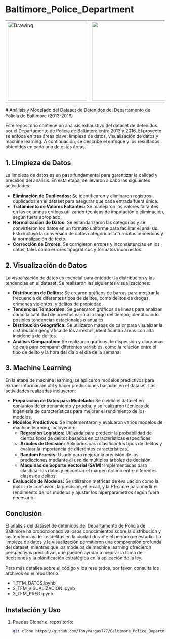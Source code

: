 # Baltimore_Police_Department
<table><tr>
<td> <img src=https://www.baltimorepolice.org/themes/custom/bpd/images/bpd_logo.png alt="Drawing" style="height: 250px;"/> </td>
<td> <img src=https://beam-images.warnermediacdn.com/BEAM_LWM_DELIVERABLES/1bc3aff5-0d6a-4c0b-8ed0-5716ca30ab3b/fbbc7a604f327cfa8a7bbe614a89be13a246d266.jpg?host=wbd-images.prod-vod.h264.io&partner=beamcom style="height: 250px;"/> </td>
</tr></table>
# Análisis y Modelado del Dataset de Detenidos del Departamento de Policía de Baltimore (2013-2016)

Este repositorio contiene un análisis exhaustivo del dataset de detenidos por el Departamento de Policía de Baltimore entre 2013 y 2016. El proyecto se enfoca en tres áreas clave: limpieza de datos, visualización de datos y machine learning. A continuación, se describe el enfoque y los resultados obtenidos en cada una de estas áreas.

## 1. Limpieza de Datos

La limpieza de datos es un paso fundamental para garantizar la calidad y precisión del análisis. En esta etapa, se llevaron a cabo las siguientes actividades:

- **Eliminación de Duplicados:** Se identificaron y eliminaron registros duplicados en el dataset para asegurar que cada entrada fuera única.
- **Tratamiento de Valores Faltantes:** Se manejaron los valores faltantes en las columnas críticas utilizando técnicas de imputación o eliminación, según fuera apropiado.
- **Normalización de Datos:** Se estandarizaron las categorías y se convirtieron los datos en un formato uniforme para facilitar el análisis. Esto incluyó la conversión de datos categóricos a formatos numéricos y la normalización de texto.
- **Corrección de Errores:** Se corrigieron errores y inconsistencias en los datos, tales como errores tipográficos y formatos incorrectos.

## 2. Visualización de Datos

La visualización de datos es esencial para entender la distribución y las tendencias en el dataset. Se realizaron las siguientes visualizaciones:

- **Distribución de Delitos:** Se crearon gráficos de barras para mostrar la frecuencia de diferentes tipos de delitos, como delitos de drogas, crímenes violentos, y delitos de propiedad.
- **Tendencias Temporales:** Se generaron gráficos de líneas para analizar cómo la cantidad de arrestos varió a lo largo del tiempo, identificando posibles tendencias estacionales o anuales.
- **Distribución Geográfica:** Se utilizaron mapas de calor para visualizar la distribución geográfica de los arrestos, identificando áreas con alta incidencia de delitos.
- **Análisis Comparativo:** Se realizaron gráficos de dispersión y diagramas de caja para comparar diferentes variables, como la relación entre el tipo de delito y la hora del día o el día de la semana.

## 3. Machine Learning

En la etapa de machine learning, se aplicaron modelos predictivos para extraer información útil y hacer predicciones basadas en el dataset. Las actividades realizadas incluyeron:

- **Preparación de Datos para Modelado:** Se dividió el dataset en conjuntos de entrenamiento y prueba, y se realizaron técnicas de ingeniería de características para mejorar el rendimiento de los modelos.
- **Modelos Predictivos:** Se implementaron y evaluaron varios modelos de machine learning, incluyendo:
  - **Regresión Logística:** Utilizada para predecir la probabilidad de ciertos tipos de delitos basados en características específicas.
  - **Árboles de Decisión:** Aplicados para clasificar los tipos de delitos y evaluar la importancia de diferentes características.
  - **Random Forests:** Usado para mejorar la precisión de las predicciones mediante el uso de múltiples árboles de decisión.
  - **Máquinas de Soporte Vectorial (SVM):** Implementadas para clasificar los datos y encontrar el margen óptimo entre diferentes clases de delitos.
- **Evaluación de Modelos:** Se utilizaron métricas de evaluación como la matriz de confusión, la precisión, el recall, y la F1-score para medir el rendimiento de los modelos y ajustar los hiperparámetros según fuera necesario.

## Conclusión

El análisis del dataset de detenidos del Departamento de Policía de Baltimore ha proporcionado valiosos conocimientos sobre la distribución y las tendencias de los delitos en la ciudad durante el periodo de estudio. La limpieza de datos y la visualización permitieron una comprensión profunda del dataset, mientras que los modelos de machine learning ofrecieron perspectivas predictivas que pueden ayudar a mejorar la toma de decisiones y la planificación estratégica en la aplicación de la ley.

Para más detalles sobre el código y los resultados, por favor, consulta los archivos en el repositorio.

  - 1_TFM_DATOS.ipynb
  - 2_TFM_VISUALIZACION.ipynb
  - 3_TFM_PRED.ipynb
    
## Instalación y Uso

1. Puedes Clonar el repositorio:
   
   ```bash
   git clone https://github.com/TonyVargas777/Baltimore_Police_Department
